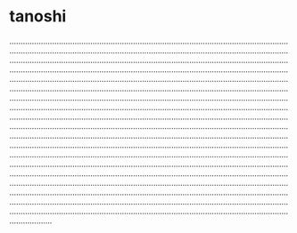 # tanoshi

.......................................................................................................................................................................................................................................................................................................................................................................................................................................................................................................................................................................................................................................................................................................................................................................................................................................................................................................................................................................................................................................................................................................................................................................................................................................................................................................................................................................................................................................................................................................................................................................................................................................................................................................................................................................................................................................................................................................................................................................................................................................................................................................................................................................................................................................................................................................................................................................................................................................................................